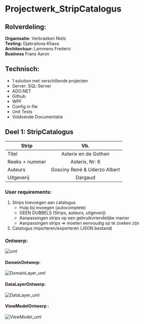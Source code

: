 # Projectwerk_StripCatalogus

## Rolverdeling:
**Organisatie:** Verbraeken Niels  
**Testing:** Djabrailova Khava  
**Architectuur:** Lammens Frederic  
**Business** Frans Aaron

## Technisch:
* 1 solution met verschillende projecten
* Server: SQL-Server
* ADO.NET
* Github
* WPF
* Config in file
* Unit Tests
* Voldoende Documentatie

## Deel 1: StripCatalogus

| Strip               | Vb.                               |
| ------------------- |:---------------------------------:|
| Titel               | Asterix en de Gothen              |
| Reeks + nummer      | Asterix, Nr: 6                    |
| Auteurs             | Gosciny René & Uderzo Albert      |
| Uitgeverij          | Dargaud                           |

### User requirements:
1) Strips toevoegen aan catalogus
    * Hulp bij invoegen (autocomplete)
    * GEEN DUBBELS (Strips, auteurs, uitgeverij)
    * Aanpassingen strips op een gebruikvriendelijke manier
    * Aanpassingen strips => moeten eenvoudig op te zoeken zijn
2) Catalogus importeren/exporteren (JSON bestand)    
### Ontwerp:    
![uml](https://user-images.githubusercontent.com/23512215/95238609-09150600-080a-11eb-8d9f-49b645af5a18.jpg)

#### DomeinOntwerp:    
![DomainLayer_uml](https://user-images.githubusercontent.com/23512215/95238605-087c6f80-080a-11eb-8715-ea81164724e1.jpg)

#### DataLayerOntwerp:    
![DataLayer_uml](https://user-images.githubusercontent.com/23512215/95238610-09150600-080a-11eb-8280-445b9dbc469b.jpg)

#### ViewModelOntwerp :    
![ViewModel_uml](https://user-images.githubusercontent.com/23512215/95238608-09150600-080a-11eb-8594-f74b4cddc11c.jpg)

